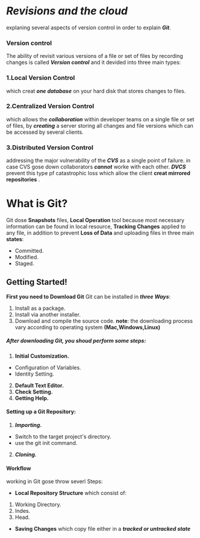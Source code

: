 # ***Revisions and the cloud*** 
 explaning several aspects of version control in order to explain ***Git***. 

 ### **Version control**

 The ability of revisit various versions of a file or set of files 
 by recording changes is called ***Version control*** and it devided into three main types: 

 ### 1.**Local Version Control** 
 which creat ***one database*** on your hard disk that stores changes to files.
 ### 2.**Centralized Version Control** 
 which allows the ***collaboration*** within developer teams on a single file or set of files, by ***creating*** a server storing all changes and file versions which can be accessed by several clients. 
 ### 3.**Distributed Version Control** 
 addressing the major vulnerability of the ***CVS*** as a single point of failure. in case CVS gose down collaborators ***cannot*** 
 worke with each other. 
 ***DVCS*** prevent this type pf catastrophic loss which allow the client **creat mirrored repositories** . 

 # What is Git? 
 Git dose **Snapshots** files, **Local Operation** tool because most necessary information can be found in local resource, 
 **Tracking Changes** applied to any file, in addition to prevent **Loss of Data** and uploading files in three main **states**:
 * Committed.
 * Modified.
 * Staged. 
## Getting Started! 
**First you need to Download Git**
Git can be installed in ***three Ways***: 
1. Install as a package. 
2. Install via another installer. 
3. Download and compile the source code. 
 **note**: the downloading process vary according to operating system **(Mac,Windows,Linux)** 

 ##### After downloading Git, you shoud perform some steps: 

 1. **Initial Customization.**
 * Configuration of Variables. 
 * Identity Setting. 
2. **Default Text Editor.** 
3. **Check Setting.**
4. **Getting Help.** 

#### **Setting** up a Git Repository: 
1. ***Importing.***
* Switch to the target project's directory. 
* use the git init command. 
2. ***Cloning.***

#### Workflow 
working in Git gose throw severl Steps:
* **Local Repository Structure** which consist of:
1. Working Directory. 
2. Indes. 
3. Head. 
* **Saving Changes** which copy file either in a ***tracked or untracked state*** 







